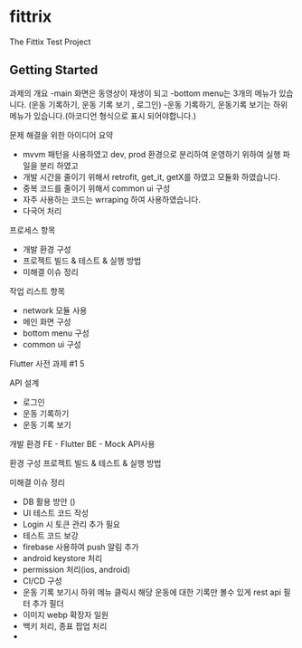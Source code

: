 # fittrix

The Fittix Test Project

## Getting Started

과제의 개요
-main 화면은 동영상이 재생이 되고
-bottom menu는 3개의 메뉴가 있습니다. (운동 기록하기, 운동 기록 보기 , 로그인)
-운동 기록하기, 운동기록 보기는 하위 메뉴가 있습니다.(아코디언 형식으로 표시 되어야합니다.)


문제 해결을 위한 아이디어 요약
- mvvm 패턴을 사용하였고 dev, prod 환경으로 분리하여 운영하기 위하여 실행 파일을 분리 하였고
- 개발 시간을 줄이기 위해서 retrofit, get_it, getX를 하였고 모듈화 하였습니다.
- 중복 코드를 줄이기 위해서 common ui 구성
- 자주 사용하는 코드는 wrraping 하여 사용하였습니다.
- 다국어 처리

프로세스 항목
- 개발 환경 구성
- 프로젝트 빌드 & 테스트 & 실행 방법
- 미해결 이슈 정리

작업 리스트 항목
- network 모듈 사용
- 메인 화면 구성
- bottom menu 구성
- common ui 구성

Flutter 사전 과제 #1 5

API 설계
- 로그인
- 운동 기록하기
- 운동 기록 보기

개발 환경
FE - Flutter
BE - Mock API사용

환경 구성
프로젝트 빌드 & 테스트 & 실행 방법

미해결 이슈 정리
- DB 활용 방안 ()
- UI 테스트 코드 작성
- Login 시 토큰 관리 추가 필요
- 테스트 코드 보강
- firebase 사용하여 push 알림 추가
- android keystore 처리
- permission 처리(ios, android)
- CI/CD 구성
- 운동 기록 보기시 하위 메뉴 클릭시 해당 운동에 대한 기록만 볼수 있게 rest api 필터 추가 필더
- 이미지 webp 확장자 일원
- 백키 처리, 종표 팝업 처리
- 